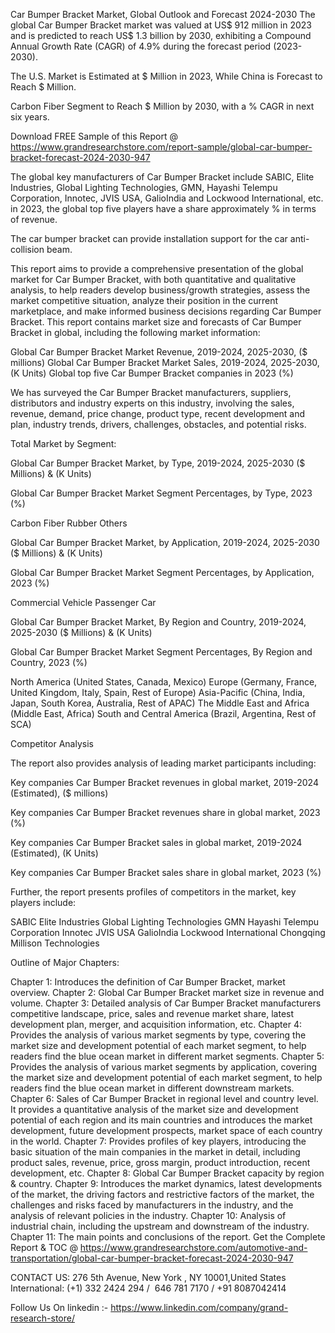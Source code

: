 Car Bumper Bracket Market, Global Outlook and Forecast 2024-2030
The global Car Bumper Bracket market was valued at US$ 912 million in 2023 and is predicted to reach US$ 1.3 billion by 2030, exhibiting a Compound Annual Growth Rate (CAGR) of 4.9% during the forecast period (2023-2030).

The U.S. Market is Estimated at $ Million in 2023, While China is Forecast to Reach $ Million.

Carbon Fiber Segment to Reach $ Million by 2030, with a % CAGR in next six years.

Download FREE Sample of this Report @ https://www.grandresearchstore.com/report-sample/global-car-bumper-bracket-forecast-2024-2030-947

The global key manufacturers of Car Bumper Bracket include SABIC, Elite Industries, Global Lighting Technologies, GMN, Hayashi Telempu Corporation, Innotec, JVIS USA, GalioIndia and Lockwood International, etc. in 2023, the global top five players have a share approximately % in terms of revenue.

The car bumper bracket can provide installation support for the car anti-collision beam.

This report aims to provide a comprehensive presentation of the global market for Car Bumper Bracket, with both quantitative and qualitative analysis, to help readers develop business/growth strategies, assess the market competitive situation, analyze their position in the current marketplace, and make informed business decisions regarding Car Bumper Bracket. This report contains market size and forecasts of Car Bumper Bracket in global, including the following market information:

Global Car Bumper Bracket Market Revenue, 2019-2024, 2025-2030, ($ millions)
Global Car Bumper Bracket Market Sales, 2019-2024, 2025-2030, (K Units)
Global top five Car Bumper Bracket companies in 2023 (%)

We has surveyed the Car Bumper Bracket manufacturers, suppliers, distributors and industry experts on this industry, involving the sales, revenue, demand, price change, product type, recent development and plan, industry trends, drivers, challenges, obstacles, and potential risks.

Total Market by Segment:

Global Car Bumper Bracket Market, by Type, 2019-2024, 2025-2030 ($ Millions) & (K Units)

Global Car Bumper Bracket Market Segment Percentages, by Type, 2023 (%)

Carbon Fiber
Rubber
Others

Global Car Bumper Bracket Market, by Application, 2019-2024, 2025-2030 ($ Millions) & (K Units)

Global Car Bumper Bracket Market Segment Percentages, by Application, 2023 (%)

Commercial Vehicle
Passenger Car

Global Car Bumper Bracket Market, By Region and Country, 2019-2024, 2025-2030 ($ Millions) & (K Units)

Global Car Bumper Bracket Market Segment Percentages, By Region and Country, 2023 (%)

North America (United States, Canada, Mexico)
Europe (Germany, France, United Kingdom, Italy, Spain, Rest of Europe)
Asia-Pacific (China, India, Japan, South Korea, Australia, Rest of APAC)
The Middle East and Africa (Middle East, Africa)
South and Central America (Brazil, Argentina, Rest of SCA)

Competitor Analysis

The report also provides analysis of leading market participants including:

Key companies Car Bumper Bracket revenues in global market, 2019-2024 (Estimated), ($ millions)

Key companies Car Bumper Bracket revenues share in global market, 2023 (%)

Key companies Car Bumper Bracket sales in global market, 2019-2024 (Estimated), (K Units)

Key companies Car Bumper Bracket sales share in global market, 2023 (%)

Further, the report presents profiles of competitors in the market, key players include:

SABIC
Elite Industries
Global Lighting Technologies
GMN
Hayashi Telempu Corporation
Innotec
JVIS USA
GalioIndia
Lockwood International
Chongqing Millison Technologies

Outline of Major Chapters:

Chapter 1: Introduces the definition of Car Bumper Bracket, market overview.
Chapter 2: Global Car Bumper Bracket market size in revenue and volume.
Chapter 3: Detailed analysis of Car Bumper Bracket manufacturers competitive landscape, price, sales and revenue market share, latest development plan, merger, and acquisition information, etc.
Chapter 4: Provides the analysis of various market segments by type, covering the market size and development potential of each market segment, to help readers find the blue ocean market in different market segments.
Chapter 5: Provides the analysis of various market segments by application, covering the market size and development potential of each market segment, to help readers find the blue ocean market in different downstream markets.
Chapter 6: Sales of Car Bumper Bracket in regional level and country level. It provides a quantitative analysis of the market size and development potential of each region and its main countries and introduces the market development, future development prospects, market space of each country in the world.
Chapter 7: Provides profiles of key players, introducing the basic situation of the main companies in the market in detail, including product sales, revenue, price, gross margin, product introduction, recent development, etc.
Chapter 8: Global Car Bumper Bracket capacity by region & country.
Chapter 9: Introduces the market dynamics, latest developments of the market, the driving factors and restrictive factors of the market, the challenges and risks faced by manufacturers in the industry, and the analysis of relevant policies in the industry.
Chapter 10: Analysis of industrial chain, including the upstream and downstream of the industry.
Chapter 11: The main points and conclusions of the report.
Get the Complete Report & TOC @ https://www.grandresearchstore.com/automotive-and-transportation/global-car-bumper-bracket-forecast-2024-2030-947

CONTACT US:
276 5th Avenue, New York , NY 10001,United States
International: (+1) 332 2424 294 /  646 781 7170 / +91 8087042414

Follow Us On linkedin :- https://www.linkedin.com/company/grand-research-store/

